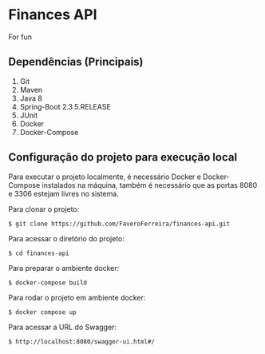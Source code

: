 # Finances API

For fun

## Dependências (Principais)

1. Git
2. Maven
3. Java 8
4. Spring-Boot 2.3.5.RELEASE
5. JUnit
6. Docker
7. Docker-Compose

## Configuração do projeto para execução local

Para executar o projeto localmente, é necessário Docker e Docker-Compose instalados na máquina,
também é necessário que as portas 8080 e 3306 estejam livres no sistema.

Para clonar o projeto:
```
$ git clone https://github.com/FaveroFerreira/finances-api.git
```
Para acessar o diretório do projeto:
```
$ cd finances-api
```
Para preparar o ambiente docker:
```
$ docker-compose build
```
Para rodar o projeto em ambiente docker:
```
$ docker compose up
```
Para acessar a URL do Swagger:
```
$ http://localhost:8080/swagger-ui.html#/
```
